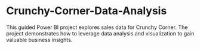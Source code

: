 # Crunchy-Corner-Data-Analysis
This guided Power BI project explores sales data for Crunchy Corner. The project demonstrates how to leverage data analysis and visualization to gain valuable business insights.
